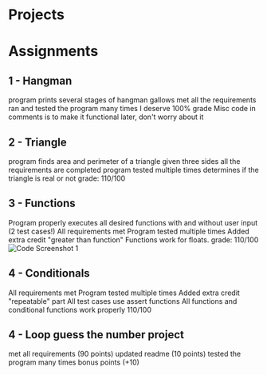 # Projects
# Assignments
## 1  - Hangman
program prints several stages of hangman gallows
met all the requirements
ran and tested the program many times
I deserve 100% grade
Misc code in comments is to make it functional later, don't worry about it 

## 2 - Triangle
program finds area and perimeter of a triangle given three sides
all the requirements are completed
program tested multiple times
determines if the triangle is real or not
grade: 110/100

## 3 - Functions
Program properly executes all desired functions with and without user input (2 test cases!)
All requirements met
Program tested multiple times
Added extra credit "greater than function"
Functions work for floats.
grade: 110/100
![Code Screenshot 1](https://user-images.githubusercontent.com/112213409/192165627-49c9646d-4346-4474-b257-ab2575d06a95.png)

## 4 - Conditionals
All requirements met
Program tested multiple times
Added extra credit "repeatable" part
All test cases use assert functions
All functions and conditional functions work properly
110/100

## 4 - Loop guess the number project
met all requirements (90 points)
updated readme (10 points)
tested the program many times
bonus points (+10)
